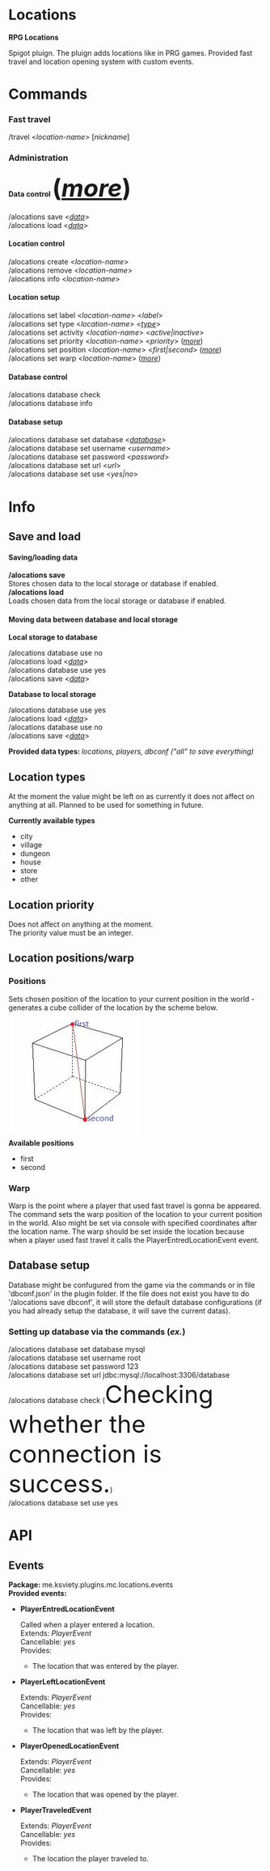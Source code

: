 # Locations
<strong>RPG Locations</strong>
<p>
Spigot pluign. The pluign adds locations like in PRG games.
Provided fast travel and location opening system with custom events.
</p>

# Commands
<h3>Fast travel</h3>
/travel <<i>location-name</i>> [<i>nickname</i>]
<h3>Administration</h3>
<h4>Data control <font size="11px">(<i><a href="#save-load">more</a></i>)</font></h4> 
/alocations save <<i><a href="#data">data</a></i>> <br/>
/alocations load <<i><a href="#data">data</a></i>> <br/>
<h4>Location control</h4>
/alocations create <<i>location-name</i>> <br/>
/alocations remove <<i>location-name</i>> <br/>
/alocations info <<i>location-name</i>> <br/>
<h4>Location setup</h4>
/alocations set label <<i>location-name</i>> <<i>label</i>> <br/>
/alocations set type <<i>location-name</i>> <<i><a href="#types">type</a></i>> <br/>
/alocations set activity <<i>location-name</i>> <<i>active|inactive</i>> <br/>
/alocations set priority <<i>location-name</i>> <<i>priority</i>> (<i><a href="#priority">more</a></i>)<br/>
/alocations set position <<i>location-name</i>> <<i>first|second</i>> (<i><a href="#pos-warp">more</a></i>) <br/>
/alocations set warp <<i>location-name</i>> (<i><a href="#pos-warp">more</a></i>) <br/>
<h4>Database control</h4>
/alocations database check <br/>
/alocations database info <br/>
<h4>Database setup</h4>
/alocations database set database <<i><a href="#databases">database</a></i>> <br/>
/alocations database set username <<i>username</i>> <br/>
/alocations database set password <<i>password</i>> <br/>
/alocations database set url <<i>url</i>> <br/>
/alocations database set use <<i>yes|no</i>> <br/>

# Info
<h2>Save and load</h2>
<h4 id="save-load">Saving/loading data</h4>
<p>
  <strong>/alocations save </strong><br/> 
  Stores chosen data to the local storage or database if enabled. <br/>
  <strong>/alocations load </strong><br/>
  Loads chosen data from the local storage or database if enabled.
</p>
<h4 id="move-db-ls">Moving data between database and local storage</h4>
<strong>Local storage to database</strong>
<p>
  /alocations database use no <br/>
  /alocations load <<i><a href="#data">data</a></i>> <br/>
  /alocations database use yes <br/>
  /alocations save <<i><a href="#data">data</a></i>> <br/>
</p>
<strong>Database to local storage</strong>
<p>
  /alocations database use yes <br/>
  /alocations load <<i><a href="#data">data</a></i>> <br/>
  /alocations database use no <br/>
  /alocations save <<i><a href="#data">data</a></i>> <br/>
</p>
<strong id="data">Provided data types: </strong><i>locations, players, dbconf ("all" to save everything)</i>

<h2 id="#types">Location types</h2>
<p>
  At the moment the value might be left on as currently it does not affect on anything at all. Planned to be used for something in   future.
</p>
<strong>Currently available types</strong>
<ul>
  <li>city</li>
  <li>village</li>
  <li>dungeon</li>
  <li>house</li>
  <li>store</li>
  <li>other</li>
</ul>

<h2 id="#priority">Location priority</h2>
<p>
  Does not affect on anything at the moment. <br/>
  The priority value must be an integer.
</p>

<h2 id="pos-warp">Location positions/warp</h2>
<h3>Positions</h3>
<p>
  Sets chosen position of the location to your current position in the world - generates a cube collider of the location by the scheme below. <br/>
  <img src="https://github.com/ksviety/ksviety.github.io/blob/master/9qPLw.jpg" /> <br/>
  <strong>Available positions</strong> <br/>
  <ul>
    <li>first</li>
    <li>second</li>
  </ul>
</p>
<h3>Warp</h3>
<p>
  Warp is the point where a player that used fast travel is gonna be appeared. The command sets the warp position of the location to your current position in the world. Also might be set via console with specified coordinates after the location name. The warp should be set inside the location because when a player used fast travel it calls the PlayerEntredLocationEvent event.
</p>

<h2 id="database">Database setup</h2>
<p>
  Database might be confugured from the game via the commands or in file 'dbconf.json' in the plugin folder. If the file does not exist you have to do '/alocations save dbconf', it will store the default database configurations (if you had already setup the database, it will save the current datas).
</p>
<h3>Setting up database via the commands (<i>ex.</i>)</h3>
<p>
  /alocations database set database mysql <br/>
  /alocations database set username root <br/>
  /alocations database set password 123 <br/>
  /alocations database set url jdbc:mysql://localhost:3306/database <br/>
  /alocations database check (<icolor="lightgray"><font size="11">Checking whether the connection is success.</font></i>) <br/>
  /alocations database set use yes <br/>
</p>

# API

<h2>Events</h2>
<strong>Package: </strong>me.ksviety.plugins.mc.locations.events <br/>
<strong>Provided events:</strong>
<ul>
  <li>
    <strong>PlayerEntredLocationEvent</strong> <br/>
    <p>
      Called when a player entered a location. <br/>
      Extends: <i>PlayerEvent</i> <br/>
      Cancellable: <i>yes</i> <br/>
      Provides:
      <ul>
        <li>The location that was entered by the player.</li>
      </ul>
    </p>
  </li>
  <li><strong>PlayerLeftLocationEvent</strong> <br/>
    <p>
      Extends: <i>PlayerEvent</i> <br/>
      Cancellable: <i>yes</i> <br/>
      Provides:
      <ul>
        <li>The location that was left by the player.</li>
      </ul>
    </p>
  </li>
  <li><strong>PlayerOpenedLocationEvent</strong> <br/> 
    <p>
      Extends: <i>PlayerEvent</i> <br/>
      Cancellable: <i>yes</i> <br/>
      Provides:
      <ul>
        <li>The location that was opened by the player.</li>
      </ul>
    </p>
  </li>
  <li><strong>PlayerTraveledEvent</strong> <br/>
    <p>
      Extends: <i>PlayerEvent</i> <br/>
      Cancellable: <i>yes</i> <br/>
      Provides:
      <ul>
        <li>The location the player traveled to.</li>
      </ul>
    </p>
  </li>
</ul>










